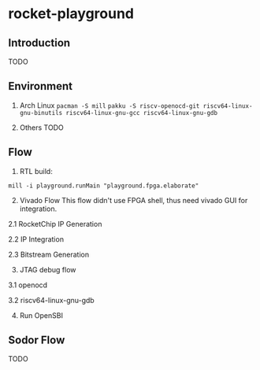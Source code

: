 # rocket-playground

## Introduction
TODO

## Environment
1. Arch Linux
`pacman -S mill`
`pakku -S riscv-openocd-git riscv64-linux-gnu-binutils riscv64-linux-gnu-gcc riscv64-linux-gnu-gdb`

2. Others
TODO

## Flow
1. RTL build:
```
mill -i playground.runMain "playground.fpga.elaborate"
```

2. Vivado Flow
This flow didn't use FPGA shell, thus need vivado GUI for integration.

2.1 RocketChip IP Generation

2.2 IP Integration

2.3 Bitstream Generation

3. JTAG debug flow

3.1 openocd

3.2 riscv64-linux-gnu-gdb

4. Run OpenSBI 

## Sodor Flow
TODO

